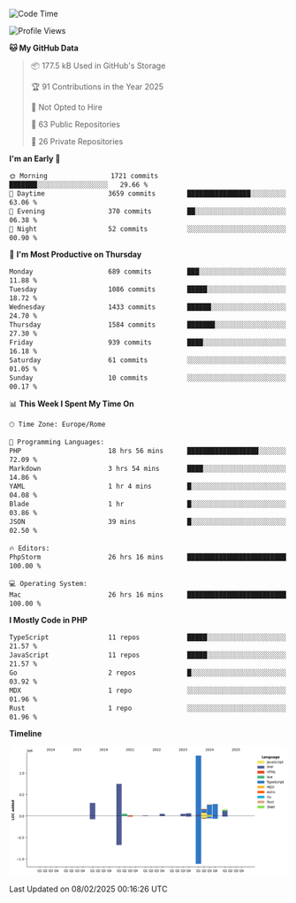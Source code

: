 <!--START_SECTION:waka-->
![Code Time](http://img.shields.io/badge/Code%20Time-5%2C632%20hrs%2034%20mins-blue)

![Profile Views](http://img.shields.io/badge/Profile%20Views-0-blue)

**🐱 My GitHub Data** 

> 📦 177.5 kB Used in GitHub's Storage 
 > 
> 🏆 91 Contributions in the Year 2025
 > 
> 🚫 Not Opted to Hire
 > 
> 📜 63 Public Repositories 
 > 
> 🔑 26 Private Repositories 
 > 
**I'm an Early 🐤** 

```text
🌞 Morning                1721 commits        ███████░░░░░░░░░░░░░░░░░░   29.66 % 
🌆 Daytime                3659 commits        ████████████████░░░░░░░░░   63.06 % 
🌃 Evening                370 commits         ██░░░░░░░░░░░░░░░░░░░░░░░   06.38 % 
🌙 Night                  52 commits          ░░░░░░░░░░░░░░░░░░░░░░░░░   00.90 % 
```
📅 **I'm Most Productive on Thursday** 

```text
Monday                   689 commits         ███░░░░░░░░░░░░░░░░░░░░░░   11.88 % 
Tuesday                  1086 commits        █████░░░░░░░░░░░░░░░░░░░░   18.72 % 
Wednesday                1433 commits        ██████░░░░░░░░░░░░░░░░░░░   24.70 % 
Thursday                 1584 commits        ███████░░░░░░░░░░░░░░░░░░   27.30 % 
Friday                   939 commits         ████░░░░░░░░░░░░░░░░░░░░░   16.18 % 
Saturday                 61 commits          ░░░░░░░░░░░░░░░░░░░░░░░░░   01.05 % 
Sunday                   10 commits          ░░░░░░░░░░░░░░░░░░░░░░░░░   00.17 % 
```


📊 **This Week I Spent My Time On** 

```text
🕑︎ Time Zone: Europe/Rome

💬 Programming Languages: 
PHP                      18 hrs 56 mins      ██████████████████░░░░░░░   72.09 % 
Markdown                 3 hrs 54 mins       ████░░░░░░░░░░░░░░░░░░░░░   14.86 % 
YAML                     1 hr 4 mins         █░░░░░░░░░░░░░░░░░░░░░░░░   04.08 % 
Blade                    1 hr                █░░░░░░░░░░░░░░░░░░░░░░░░   03.86 % 
JSON                     39 mins             █░░░░░░░░░░░░░░░░░░░░░░░░   02.50 % 

🔥 Editors: 
PhpStorm                 26 hrs 16 mins      █████████████████████████   100.00 % 

💻 Operating System: 
Mac                      26 hrs 16 mins      █████████████████████████   100.00 % 
```

**I Mostly Code in PHP** 

```text
TypeScript               11 repos            █████░░░░░░░░░░░░░░░░░░░░   21.57 % 
JavaScript               11 repos            █████░░░░░░░░░░░░░░░░░░░░   21.57 % 
Go                       2 repos             █░░░░░░░░░░░░░░░░░░░░░░░░   03.92 % 
MDX                      1 repo              ░░░░░░░░░░░░░░░░░░░░░░░░░   01.96 % 
Rust                     1 repo              ░░░░░░░░░░░░░░░░░░░░░░░░░   01.96 % 
```



**Timeline**

![Lines of Code chart](https://raw.githubusercontent.com/frnwtr/frnwtr/main/assets/bar_graph.png)


 Last Updated on 08/02/2025 00:16:26 UTC
<!--END_SECTION:waka-->